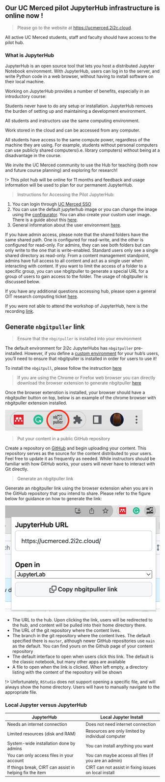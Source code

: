 ## Our UC Merced pilot JupyterHub infrastructure is online now ! <!-- {docsify-ignore} -->
> Please go to the website at  https://ucmerced.2i2c.cloud. 

All active UC Merced students, staff and faculty should have access to the pilot hub.

### What is JupyterHub

JupyterHub is an open source tool that lets you host a distributed Jupyter Notebook environment. With JupyterHub, users can log in to the server, and write Python code in a web browser, without having to install software on their local machine.


Working on JupyterHub provides a number of benefits, especially in an introductory course:

Students never have to do any setup or installation. JupyterHub removes the burden of setting up and maintaining a development environment.

All students and instructors use the same computing environment.

Work stored in the cloud and can be accessed from any computer.

All students have access to the same compute power, regardless of the machine they are using. For example, students without personal computers can use publicly shared computers(i.e. library computers) without being at a disadvantage in the course.

We invite the UC Merced community to use the Hub for teaching (both now and future course planning) and exploring for research!

!> This pilot hub will be online for 11 months and feedback and usage information will be used to plan for our permanent JupyterHub.

> Instructions for Accessing the Pilot JupyterHub:
1. You can login through [UC Merced SSO](https://www.cilogon.org/home)
2. You can use the default jupyterhub image or you can change the image using the [configurator](https://github.com/2i2c-org/2i2c-hubs-image). You can also create your custom user image. There is a guide about this [here](https://docs.2i2c.org/en/latest/admin/howto/environment/index.html).
3. General information about the user environment [here](https://docs.2i2c.org/en/latest/admin/howto/environment/index.html).

If you have admin access, please note that the shared folders have the same shared path. One is configured for read-write, and the other is configured for read-only. For admins, they can see both folders but can only write to the one that is write-enabled. Standard users only see a single shared directory as read-only. From a content management standpoint, admins have full access to all content and act as a single user when interacting with content. If you want to limit the access of a folder to a specific group, you can use nbgitpuller to generate a special URL for a group of users to gain access to the folder. The usage of nbgitpuller is discussed below.

If you have any additional questions accessing hub, please open a general OIT research computing ticket [here](https://ucmerced.service-now.com/servicehub?id=public_kb_article&sys_id=3c3ee9ff1b67a0543a003112cd4bcb13&form_id=06da3f8edbfc08103c4d56f3ce9619f4).

If you were not able to attend the workshop of JupyterHub, here is the recording [link](https://video.ucmerced.edu/media/JupyterHub+Workshop/1_ehe8hmux).




## Generate `nbgitpuller` link <!-- {docsify-ignore} -->
> Ensure that the `nbgitpuller` is installed into your environment

The default environment for 2i2c JupyterHubs has `nbgitpuller` pre-installed. However, if you define a [custom environment](https://docs.2i2c.org/admin/howto/environment/#environment-image) for your hub’s users, you’ll need to ensure that nbgitpuller is installed in order for users to use it!

To install the `nbgitpull`, please follow the instruction [here](https://github.com/jupyterhub/nbgitpuller)

> If you are using the Chrome or Firefox web browser you can directly download the browser extension to generate nbgitpuller [here](https://github.com/yuvipanda/nbgitpuller-link-generator-webextension)

Once the browser extenstion is installed, your browser should have a nbgitpuller button on top, below is an example of the chrome browser with nbgitpuller extension installed.

![nbgitpuller github](imgs/nbgitpuller_browser.png "github with nbgitpuller")

> Put your content in a public GitHub repository

Create a repository on [GitHub](https://github.com/) and begin uploading your content. This repository serves as the source for the content distributed to your users. Feel free to update it as frequently as needed. While instructors should be familiar with how GitHub works, your users will never have to interact with Git directly.

> Generate an nbgitpuller link

Generate an nbgitpuller link using the browser extension when you are in the GitHub repository that you intend to share. Please refer to the figure below for guidance on how to generate the link:

![nbgitpuller web gen](imgs/nbgitpuller_gen.png "webgen with nbgitpuller")

* The URL to the hub. Upon clicking the link, users will be redirected to the hub, and content will be pulled into their home directory there. 
* The URL of the git repository where the content lives.
* The branch in the git repository where the content lives. The default specified there is `master`, although newer GitHub repositories use `main` as the default. You can find yours on the Github page of your content repository
* The default interface to open when users click this link. The default is the classic notebook, but many other apps are available
* A file to open when the link is clicked. When left empty, a directory listing with the content of the repository will be shown

!> Unfortunately, `RStudio` does not support opening a specific file, and will always show the home directory. Users will have to manually navigate to the appropriate file.

### Local Jupyter versus JupyterHub

| JupyterHub | Local Jupyter Install |
|--------------| --------------------|
| Needs an internet connection | Does not need internet connection |
| Limited resources (disk and RAM) | Resources are only limited by individual computer |
| System-wide installation done by admins| You can install anything you want |
| You can only access files in your account | You can maybe access all files (if you are an admin) |
| If things break, CIRT can assist in helping fix the item | CIRT can not assist in fixing issues on local install |